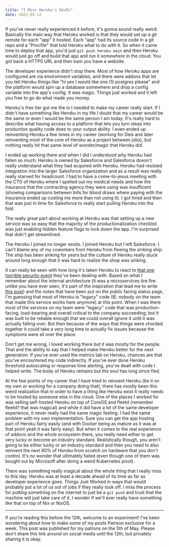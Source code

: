 ```yaml
---
title: "I Miss Heroku's DevEx"
date: 2022-05-12
---
```


If you've never really experienced it before, it's gonna sound really weird.
Basically the main way that Heroku worked is that they would set up a git remote
for each "app" it hosted. Each "app" had its source code in a git repo and a
"Procfile" that told Heroku what to do with it. So when it came time to deploy
that app, you'd just `git push heroku main` and then Heroku would just go off
and build that app and run it _somewhere_ in the cloud. You got back a HTTPS URL
and then bam you have a website.

The developer experience didn't stop there. Most of how Heroku apps are
configured are via environment variables, and there were addons that let you
tell Heroku things like "hi yes I would like one (1) postgres please" and the
platform would spin up a database somewhere and drop a config variable into the
app's config. It was magic. Things just worked and it left you free to go do
what made you money.

Heroku's free tier got me the in I needed to make my career really start. If I
didn't have something like Heroku in my life I doubt that my career would be the
same or even I would be the same person I am today. It's really hard to describe
what having access to a platform that lets you turn ideas into production
quality code does to your output ability. I even ended up reinventing Heroku a
few times in my career (working for Deis and later reinventing most of the core
of Heroku as a project between jobs), but nothing really hit that same level of
wonder/magic that Heroku did.

I ended up working there and when I did I understood why Heroku had fallen so
much. Heroku is owned by Salesforce and Salesforce doesn't really understand
what they had acquired with Heroku. Heroku had resisted integration into the
larger Salesforce organization and as a result was really really starved for
headcount. I had to have a come-to-jesus meeting with the CTO of Heroku where I
spelled out my medical needs and how the insurance that the contracting agency
they were using was insufficent (showing comparisons between bills for blood
draws where paying with the insurance ended up costing me more than not using
it). I got hired and then that was just in time for Salesforce to really start
pulling Heroku into the fold.

The really great part about working at Heroku was that setting up a new service
was so easy that the majority of the productionalization checklist was just
enabling hidden feature flags to lock down the app. I'm surprised that didn't
get streamlined.

The Heroku I joined no longer exists. I joined Heroku but I left Salesforce. I
can't blame any of my coworkers from Heroku from fleeing the sinking ship. The
ship has been sinking for years but the culture of Heroku really stuck around
long enough that it was hard to realize the shop was sinking.

It can really be seen with how long it's taken Heroku to react to [that one
horrible security event](https://status.heroku.com/incidents/2413) they've been
dealing with. Based on what I remember about the internal architecture (it was a
microservices tire fire unlike you have ever seen, it's part of the inspiration
that lead me to write [this post](/blog/make-microservices-cluster-2022-01-27))
and the notes that have been put on the public facing status page, I'm guessing
that most of Heroku is "legacy" code (IE: nobody on the team that made this
service works here anymore) at this point. When I was there most of the services
on my team were "legacy" code that was production-facing, load-bearing and
overall critical to the company succeeding; but it was built to be reliable
enough that we could overall ignore it until it was actually falling over. But
then because of the ways that things were chorded together it could take a very
long time to actually fix issues because the symptoms were all over the place.

Don't get me wrong, I loved working there but it was mostly for the people. That
and the ability to say that I helped make Heroku better for the next generation.
If you've ever used the metrics tab on Heroku, chances are that you've
encountered my code indirectly. If you've ever done Heroku threshold autoscaling
or response time alerting, you've dealt with code I helped write. The body of
Heroku remains but the soul has long since fled.

At the few points of my career that I have tried to reinvent Heroku (be it on my
own or working for a company doing that), there has mostly been this weird
realization that in order to have a thing like Heroku exist it really needs to
be hosted by someone else in the cloud. One of the places I worked for was
selling self-hosted Heroku on top of CoreOS and fleetd (remember fleetd? that
was magical) and while it did have a lot of the same developer experience, it
never really had the same magic feeling. I had the same problem with my own
implementation. Sure you can get the app hosting part of Heroku fairly easily
(and with Docker being as mature as it was at that point yeah it was fairly
easy). But when it comes to the real experience of addons and the whole
ecosystem there, you really need either to get very lucky or become an industry
standard. Realistically though, you aren't going to be either lucky or an
industry standard and then you need to also reinvent the next 80% of Heroku from
scratch on hardware that you don't control. It's no wonder that ultimately
failed (even though one of them was bought out by Microsoft after doing a weird
Kubernetes pivot).

There was something really magical about the whole thing that I really miss to
this day. Heroku was at least a decade ahead of its time as far as developer
experience goes. Things Just Worked in ways that would probably put a lot of us
out of jobs if they really took off. I miss the process for putting something on
the internet to just be a `git push` and trust that the machine will just take
care of it. I wonder if we'll ever really have something like that on top of Nix
or NixOS.

---

If you're reading this before the 12th, welcome to an experiment! I've been
wondering about how to make some of my posts Patreon exclusive for a week. This
post was published for my patrons on the 5th of May. Please don't share this
link around on social media until the 12th, but privately sharing it is okay.
